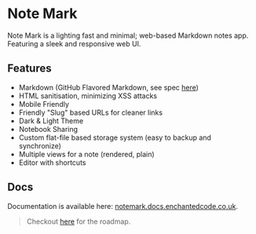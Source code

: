 # Note Mark

Note Mark is a lighting fast and minimal; web-based Markdown notes app. Featuring a sleek and responsive web UI.

## Features
- Markdown (GitHub Flavored Markdown, see spec [here](https://github.github.com/gfm/))
- HTML sanitisation, minimizing XSS attacks
- Mobile Friendly
- Friendly "Slug" based URLs for cleaner links
- Dark & Light Theme
- Notebook Sharing
- Custom flat-file based storage system (easy to backup and synchronize)
- Multiple views for a note (rendered, plain)
- Editor with shortcuts

## Docs
Documentation is available here: [notemark.docs.enchantedcode.co.uk](https://notemark.docs.enchantedcode.co.uk/).

> Checkout [here](https://github.com/enchant97/note-mark/issues/47) for the roadmap.
